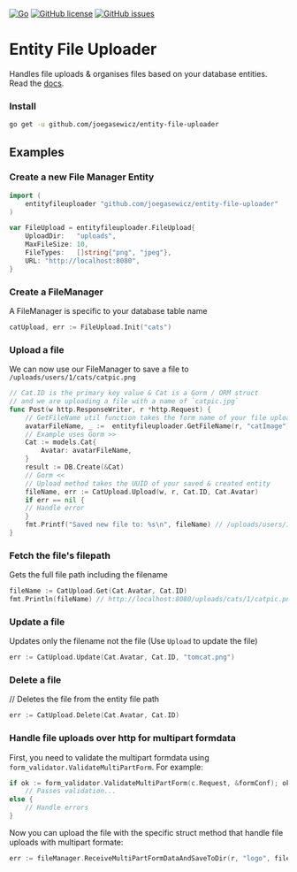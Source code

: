 [![Go](https://github.com/joegasewicz/entity-file-uploader/actions/workflows/go.yml/badge.svg)](https://github.com/joegasewicz/entity-file-uploader/actions/workflows/go.yml)
[![GitHub license](https://img.shields.io/github/license/joegasewicz/entity-file-uploader)](https://github.com/joegasewicz/entity-file-uploader/blob/master/LICENSE)
[![GitHub issues](https://img.shields.io/github/issues/joegasewicz/entity-file-uploader)](https://github.com/joegasewicz/entity-file-uploader/issues)
# Entity File Uploader
Handles file uploads &amp; organises files based on your database entities.
Read the [docs](https://pkg.go.dev/github.com/joegasewicz/entity-file-uploader).

### Install
```bash
go get -u github.com/joegasewicz/entity-file-uploader
```
## Examples

### Create a new File Manager Entity
```go
import (
	entityfileuploader "github.com/joegasewicz/entity-file-uploader"
)

var FileUpload = entityfileuploader.FileUpload{
	UploadDir:   "uploads",
	MaxFileSize: 10,
	FileTypes:   []string{"png", "jpeg"},
	URL: "http://localhost:8080",
}
```

### Create a FileManager
A FileManager is specific to your database table name
```go
catUpload, err := FileUpload.Init("cats")
```

### Upload a file 
We can now use our FileManager to save a file to `/uploads/users/1/cats/catpic.png`
```go
// Cat.ID is the primary key value & Cat is a Gorm / ORM struct
// and we are uploading a file with a name of `catpic.jpg`
func Post(w http.ResponseWriter, r *http.Request) {
    // GetFileName util function takes the form name of your file upload as the 2nd arg
    avatarFileName, _ :=  entityfileuploader.GetFileName(r, "catImage")
    // Example uses Gorm >>
    Cat := models.Cat{
        Avatar: avatarFileName,
    }
    result := DB.Create(&Cat)
    // Gorm <<
	// Upload method takes the UUID of your saved & created entity
    fileName, err := CatUpload.Upload(w, r, Cat.ID, Cat.Avatar)
    if err == nil {
    // Handle error
    }
    fmt.Printf("Saved new file to: %s\n", fileName)	// /uploads/users/1/cats/catpic.png
}
```

### Fetch the file's filepath
Gets the full file path including the filename
```go
fileName := CatUpload.Get(Cat.Avatar, Cat.ID)
fmt.Println(fileName) // http://localhost:8080/uploads/cats/1/catpic.png
```

### Update a file 
Updates only the filename not the file (Use `Upload` to update the file)
```go
err := CatUpload.Update(Cat.Avatar, Cat.ID, "tomcat.png")
```

### Delete a file
// Deletes the file from the entity file path
```go
err := CatUpload.Delete(Cat.Avatar, Cat.ID)
```

### Handle file uploads over http for multipart formdata
First, you need to validate the multipart formdata using `form_validator.ValidateMultiPartForm`.
For example:
```go
if ok := form_validator.ValidateMultiPartForm(c.Request, &formConf); ok {
    // Passes validation...
else {
    // Handle errors
}
```
Now you can upload the file with the specific struct method that handle file uploads with multipart formate:
```go
err := fileManager.ReceiveMultiPartFormDataAndSaveToDir(r, "logo", fileModel.ID)
```
